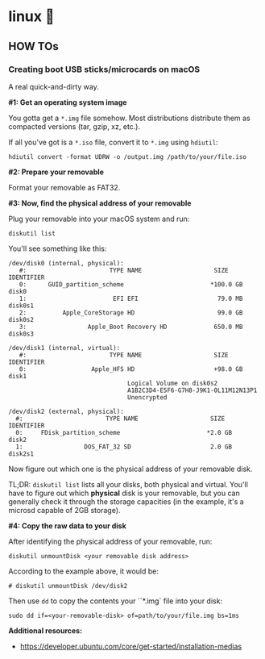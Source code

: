 # linux 🐧

## HOW TOs

### Creating boot USB sticks/microcards on macOS

A real quick-and-dirty way.

**\#1: Get an operating system image**

You gotta get a `*.img` file somehow. Most distributions distribute them as
compacted versions (tar, gzip, xz, etc.).

If all you've got is a `*.iso` file, convert it to `*.img` using `hdiutil`:

```
hdiutil convert -format UDRW -o /output.img /path/to/your/file.iso
```

**\#2: Prepare your removable**

Format your removable as FAT32.

**\#3: Now, find the physical address of your removable**

Plug your removable into your macOS system and run:

```
diskutil list
```

You'll see something like this:

```
/dev/disk0 (internal, physical):
   #:                       TYPE NAME                    SIZE       IDENTIFIER
   0:      GUID_partition_scheme                        *100.0 GB   disk0
   1:                        EFI EFI                      79.0 MB   disk0s1
   2:          Apple_CoreStorage HD                       99.0 GB   disk0s2
   3:                 Apple_Boot Recovery HD             650.0 MB   disk0s3

/dev/disk1 (internal, virtual):
   #:                       TYPE NAME                    SIZE       IDENTIFIER
   0:                  Apple_HFS HD                      +98.0 GB   disk1
                                 Logical Volume on disk0s2
                                 A1B2C3D4-E5F6-G7H8-J9K1-0L11M12N13P1
                                 Unencrypted

/dev/disk2 (external, physical):
  #:                       TYPE NAME                    SIZE       IDENTIFIER
  0:     FDisk_partition_scheme                        *2.0 GB     disk2
  1:                 DOS_FAT_32 SD                      2.0 GB     disk2s1
```

Now figure out which one is the physical address of your removable disk.

TL;DR: `diskutil list` lists all your disks, both physical and virtual.
You'll have to figure out which **physical** disk is your removable, but you can
generally check it through the storage capacities (in the example, it's a
microsd capable of 2GB storage).

**\#4: Copy the raw data to your disk**

After identifying the physical address of your removable, run:

```
diskutil unmountDisk <your removable disk address>
```

According to the example above, it would be:

```
# diskutil unmountDisk /dev/disk2
```

Then use `dd` to copy the contents your ``*.img` file into your disk:

```
sudo dd if=<your-removable-disk> of=path/to/your/file.img bs=1ms
```

**Additional resources:**

- https://developer.ubuntu.com/core/get-started/installation-medias
